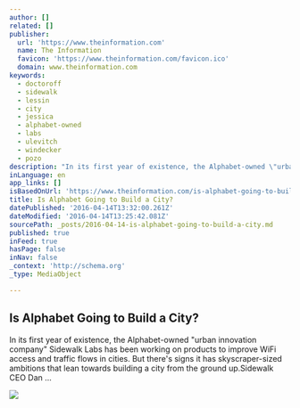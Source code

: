 ```yaml
---
author: []
related: []
publisher:
  url: 'https://www.theinformation.com'
  name: The Information
  favicon: 'https://www.theinformation.com/favicon.ico'
  domain: www.theinformation.com
keywords:
  - doctoroff
  - sidewalk
  - lessin
  - city
  - jessica
  - alphabet-owned
  - labs
  - ulevitch
  - windecker
  - pozo
description: "In its first year of existence, the Alphabet-owned \"urban innovation company\" Sidewalk Labs has been working on products to improve WiFi access and traffic flows in cities. But there's signs it has skyscraper-sized ambitions that lean towards building a city from the ground up.Sidewalk CEO Dan ..."
inLanguage: en
app_links: []
isBasedOnUrl: 'https://www.theinformation.com/is-alphabet-going-to-build-a-city'
title: Is Alphabet Going to Build a City?
datePublished: '2016-04-14T13:32:00.261Z'
dateModified: '2016-04-14T13:25:42.081Z'
sourcePath: _posts/2016-04-14-is-alphabet-going-to-build-a-city.md
published: true
inFeed: true
hasPage: false
inNav: false
_context: 'http://schema.org'
_type: MediaObject

---
```

<article style=""><h1>Is Alphabet Going to Build a City?</h1><p>In its first year of existence, the Alphabet-owned "urban innovation company" Sidewalk Labs has been working on products to improve WiFi access and traffic flows in cities. But there's signs it has skyscraper-sized ambitions that lean towards building a city from the ground up.Sidewalk CEO Dan ...</p><img src="https://dmxvlyap9srmn.cloudfront.net/production/articles/1315/82e3d6a9-f969-4af4-883e-f1e1eac5e641.jpg" /></article>